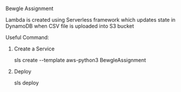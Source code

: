 Bewgle Assignment

Lambda is created using Serverless framework which updates state in DynamoDB
when CSV file is uploaded into S3 bucket 

Useful Command:
1. Create a Service
   
   sls create --template aws-python3 BewgleAssignment

2. Deploy
   
   sls deploy
